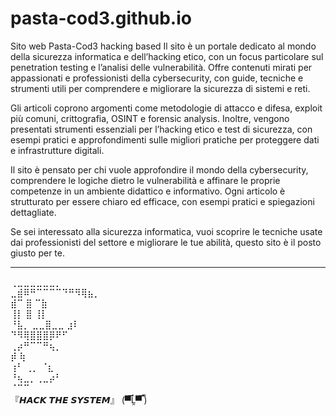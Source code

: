 # pasta-cod3.github.io
Sito web Pasta-Cod3 hacking based
Il sito è un portale dedicato al mondo della sicurezza informatica e dell’hacking etico, con un focus particolare sul penetration testing e l’analisi delle vulnerabilità. Offre contenuti mirati per appassionati e professionisti della cybersecurity, con guide, tecniche e strumenti utili per comprendere e migliorare la sicurezza di sistemi e reti.

Gli articoli coprono argomenti come metodologie di attacco e difesa, exploit più comuni, crittografia, OSINT e forensic analysis. Inoltre, vengono presentati strumenti essenziali per l’hacking etico e test di sicurezza, con esempi pratici e approfondimenti sulle migliori pratiche per proteggere dati e infrastrutture digitali.

Il sito è pensato per chi vuole approfondire il mondo della cybersecurity, comprendere le logiche dietro le vulnerabilità e affinare le proprie competenze in un ambiente didattico e informativo. Ogni articolo è strutturato per essere chiaro ed efficace, con esempi pratici e spiegazioni dettagliate.

Se sei interessato alla sicurezza informatica, vuoi scoprire le tecniche usate dai professionisti del settore e migliorare le tue abilità, questo sito è il posto giusto per te.


---

⢀⣀⣀⣀⣀⣀⣀⡀  
   ⣀⣾⠿⠛⠉⠉⠉⠉⠙⠛⠻⢿⣦⡀  
  ⣾⠉      ⣿      ⠉⣷  
 ⢸⡇      ⣿      ⢸⡇  
 ⠘⣧⡀  ⣀⣀⣿⣀⣀  ⣰⠇  
   ⠙⠻⢿⣿⣿⣿⡿⠟⠋   
    ⢀⡴⠛⠉⠉⠛⢦⡀  
   ⡾      ⢷  
  ⢰⠃  ⢀⡀  ⠈⣆  
  ⠘⢦⣀⡀⢀⣀⡴⠃  
     ⠈⠉⠉  
  『𝙃𝘼𝘾𝙆 𝙏𝙃𝙀 𝙎𝙔𝙎𝙏𝙀𝙈』
    (▀̿Ĺ̯▀̿ ̿)

